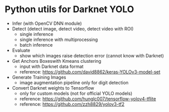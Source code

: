 # Python utils for Darknet YOLO

- Infer (with OpenCV DNN module)
- Detect (detect image, detect video, detect video with ROI)
  - single inference
  - single inference with multiprocessing
  - batch inference
- Evaluate
  - show which images raise detection error (cannot know with Darknet)
- Get Anchors Boxeswith Kmeans clustering 
  - input with Darknet data format
  - reference: https://github.com/david8862/keras-YOLOv3-model-set
- Generate Training Images
  - image augmentation pipeline only for digit detection
- Convert Darknet weights to Tensorflow
  - only for custom models (not for official YOLO models)
  - reference: https://github.com/hunglc007/tensorflow-yolov4-tflite
  - reference: https://github.com/zzh8829/yolov3-tf2
